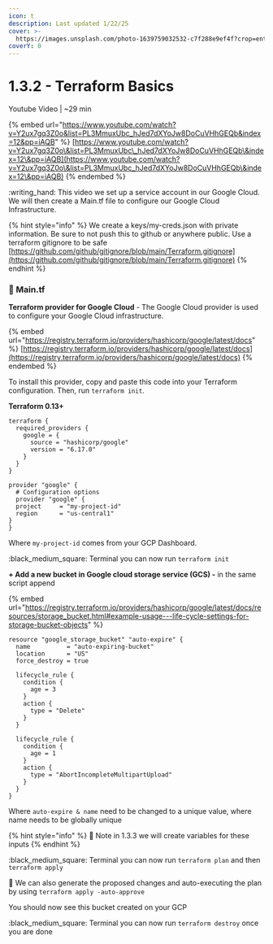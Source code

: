```yaml
---
icon: t
description: Last updated 1/22/25
cover: >-
  https://images.unsplash.com/photo-1639759032532-c7f288e9ef4f?crop=entropy&cs=srgb&fm=jpg&ixid=M3wxOTcwMjR8MHwxfHNlYXJjaHw2fHxwdXJwbGV8ZW58MHx8fHwxNzM3NjAxMTM0fDA&ixlib=rb-4.0.3&q=85
coverY: 0
---
```


# 1.3.2 - Terraform Basics

Youtube Video | \~29 min

{% embed url="https://www.youtube.com/watch?v=Y2ux7gq3Z0o&list=PL3MmuxUbc_hJed7dXYoJw8DoCuVHhGEQb&index=12&pp=iAQB" %}
[https://www.youtube.com/watch?v=Y2ux7gq3Z0o\&list=PL3MmuxUbc\_hJed7dXYoJw8DoCuVHhGEQb\&index=12\&pp=iAQB](https://www.youtube.com/watch?v=Y2ux7gq3Z0o\&list=PL3MmuxUbc_hJed7dXYoJw8DoCuVHhGEQb\&index=12\&pp=iAQB)
{% endembed %}

:writing\_hand: This video we set up a service account in our Google Cloud. We will then create a Main.tf file to configure our Google Cloud Infrastructure.

{% hint style="info" %}
We create a keys/my-creds.json with private information. Be sure to not push this to github or anywhere public. Use a terraform gitignore to be safe [https://github.com/github/gitignore/blob/main/Terraform.gitignore](https://github.com/github/gitignore/blob/main/Terraform.gitignore)
{% endhint %}

### :scroll: Main.tf

**Terraform provider for Google Cloud** - The Google Cloud provider is used to configure your Google Cloud infrastructure.

{% embed url="https://registry.terraform.io/providers/hashicorp/google/latest/docs" %}
[https://registry.terraform.io/providers/hashicorp/google/latest/docs](https://registry.terraform.io/providers/hashicorp/google/latest/docs)
{% endembed %}

To install this provider, copy and paste this code into your Terraform configuration. Then, run `terraform init`.&#x20;

**Terraform 0.13+**

```tsconfig
terraform {
  required_providers {
    google = {
      source = "hashicorp/google"
      version = "6.17.0"
    }
  }
}

provider "google" {
  # Configuration options
  provider "google" {
  project     = "my-project-id"
  region      = "us-central1"
}
}
```

Where `my-project-id` comes from your GCP Dashboard.&#x20;

:black\_medium\_square: Terminal you can now run `terraform init`

**+ Add a new bucket in Google cloud storage service (GCS) -** in the same script append

{% embed url="https://registry.terraform.io/providers/hashicorp/google/latest/docs/resources/storage_bucket.html#example-usage---life-cycle-settings-for-storage-bucket-objects" %}

```tsconfig
resource "google_storage_bucket" "auto-expire" {
  name          = "auto-expiring-bucket"
  location      = "US"
  force_destroy = true

  lifecycle_rule {
    condition {
      age = 3
    }
    action {
      type = "Delete"
    }
  }

  lifecycle_rule {
    condition {
      age = 1
    }
    action {
      type = "AbortIncompleteMultipartUpload"
    }
  }
}
```

Where `auto-expire & name` need to be changed to a unique value, where name needs to be globally unique

{% hint style="info" %}
:eyes: Note in 1.3.3 we will create variables for these inputs
{% endhint %}

:black\_medium\_square: Terminal you can now run `terraform plan` and then `terraform apply`

:eyes: We can also generate the proposed changes and auto-executing the plan by using `terraform apply -auto-approve`&#x20;

You should now see this bucket created on your GCP

:black\_medium\_square: Terminal you can now run `terraform destroy` once you are done

